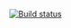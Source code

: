 [![Build status](https://ci.appveyor.com/api/projects/status/97o0df1xx11ra79u?svg=true)](https://ci.appveyor.com/project/uhdasha/netology-selenide-2-6elnx)